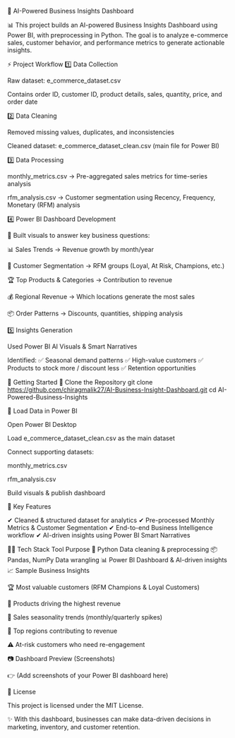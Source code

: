 🛒 AI-Powered Business Insights Dashboard








📊 This project builds an AI-powered Business Insights Dashboard using Power BI, with preprocessing in Python.
The goal is to analyze e-commerce sales, customer behavior, and performance metrics to generate actionable insights.

⚡ Project Workflow
1️⃣ Data Collection

Raw dataset: e_commerce_dataset.csv

Contains order ID, customer ID, product details, sales, quantity, price, and order date

2️⃣ Data Cleaning

Removed missing values, duplicates, and inconsistencies

Cleaned dataset: e_commerce_dataset_clean.csv (main file for Power BI)

3️⃣ Data Processing

monthly_metrics.csv → Pre-aggregated sales metrics for time-series analysis

rfm_analysis.csv → Customer segmentation using Recency, Frequency, Monetary (RFM) analysis

4️⃣ Power BI Dashboard Development

📌 Built visuals to answer key business questions:

📊 Sales Trends → Revenue growth by month/year

👥 Customer Segmentation → RFM groups (Loyal, At Risk, Champions, etc.)

🏆 Top Products & Categories → Contribution to revenue

💰 Regional Revenue → Which locations generate the most sales

📦 Order Patterns → Discounts, quantities, shipping analysis

5️⃣ Insights Generation

Used Power BI AI Visuals & Smart Narratives

Identified:
✅ Seasonal demand patterns
✅ High-value customers
✅ Products to stock more / discount less
✅ Retention opportunities

🚀 Getting Started
🔹 Clone the Repository
git clone https://github.com/chiragmalik27/AI-Business-Insight-Dashboard.git
cd AI-Powered-Business-Insights

🔹 Load Data in Power BI

Open Power BI Desktop

Load e_commerce_dataset_clean.csv as the main dataset

Connect supporting datasets:

monthly_metrics.csv

rfm_analysis.csv

Build visuals & publish dashboard

📌 Key Features

✔ Cleaned & structured dataset for analytics
✔ Pre-processed Monthly Metrics & Customer Segmentation
✔ End-to-end Business Intelligence workflow
✔ AI-driven insights using Power BI Smart Narratives

🧑‍💻 Tech Stack
Tool	Purpose
🐍 Python	Data cleaning & preprocessing
📦 Pandas, NumPy	Data wrangling
📊 Power BI	Dashboard & AI-driven insights
📈 Sample Business Insights

🏆 Most valuable customers (RFM Champions & Loyal Customers)

💸 Products driving the highest revenue

📅 Sales seasonality trends (monthly/quarterly spikes)

📍 Top regions contributing to revenue

⚠ At-risk customers who need re-engagement

📷 Dashboard Preview (Screenshots)

👉 (Add screenshots of your Power BI dashboard here)

📜 License

This project is licensed under the MIT License.

✨ With this dashboard, businesses can make data-driven decisions in marketing, inventory, and customer retention.
